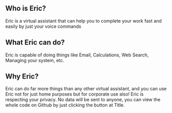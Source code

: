 

## Who is Eric?
Eric is a virtual assistant that can help you to complete your work fast and easily by just your voice commands

## What Eric can do?
Eric is capable of doing things like Email, Calculations, Web Search, Managing your system, etc.

## Why Eric?
Eric can do far more things than any other virtual assistant, and you can use Eric not for just home purposes but for corporate use also!
Eric is respecting your privacy. No data will be sent to anyone, you can view the whole code on Github by just clicking the button at Title.
